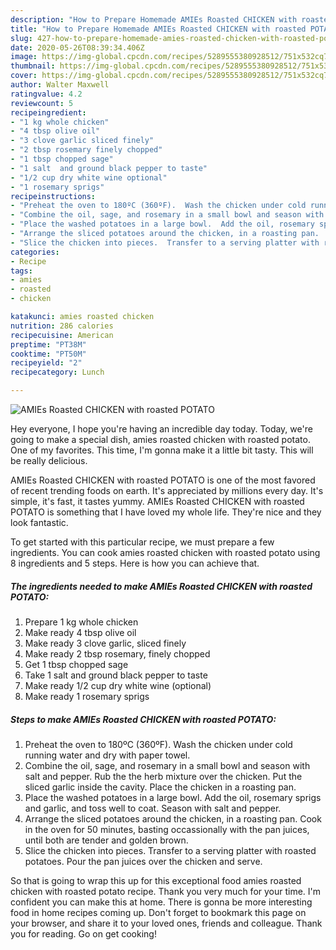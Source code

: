 ```yaml
---
description: "How to Prepare Homemade AMIEs Roasted CHICKEN with roasted POTATO"
title: "How to Prepare Homemade AMIEs Roasted CHICKEN with roasted POTATO"
slug: 427-how-to-prepare-homemade-amies-roasted-chicken-with-roasted-potato
date: 2020-05-26T08:39:34.406Z
image: https://img-global.cpcdn.com/recipes/5289555380928512/751x532cq70/amies-roasted-chicken-with-roasted-potato-recipe-main-photo.jpg
thumbnail: https://img-global.cpcdn.com/recipes/5289555380928512/751x532cq70/amies-roasted-chicken-with-roasted-potato-recipe-main-photo.jpg
cover: https://img-global.cpcdn.com/recipes/5289555380928512/751x532cq70/amies-roasted-chicken-with-roasted-potato-recipe-main-photo.jpg
author: Walter Maxwell
ratingvalue: 4.2
reviewcount: 5
recipeingredient:
- "1 kg whole chicken"
- "4 tbsp olive oil"
- "3 clove garlic sliced finely"
- "2 tbsp rosemary finely chopped"
- "1 tbsp chopped sage"
- "1 salt  and ground black pepper to taste"
- "1/2 cup dry white wine optional"
- "1 rosemary sprigs"
recipeinstructions:
- "Preheat the oven to 180ºC (360ºF).  Wash the chicken under cold running water and dry with paper towel."
- "Combine the oil, sage, and rosemary in a small bowl and season with salt and pepper.  Rub the the herb mixture over the chicken.  Put the sliced garlic inside the cavity.  Place the chicken in a roasting pan."
- "Place the washed potatoes in a large bowl.  Add the oil, rosemary sprigs and garlic, and toss well to coat.  Season with salt and pepper."
- "Arrange the sliced potatoes around the chicken, in a roasting pan.  Cook in the oven for 50 minutes, basting occassionally with the pan juices, until both are tender and golden brown."
- "Slice the chicken into pieces.  Transfer to a serving platter with roasted potatoes.  Pour the pan juices over the chicken and serve."
categories:
- Recipe
tags:
- amies
- roasted
- chicken

katakunci: amies roasted chicken 
nutrition: 286 calories
recipecuisine: American
preptime: "PT38M"
cooktime: "PT50M"
recipeyield: "2"
recipecategory: Lunch

---
```



![AMIEs Roasted CHICKEN with roasted POTATO](https://img-global.cpcdn.com/recipes/5289555380928512/751x532cq70/amies-roasted-chicken-with-roasted-potato-recipe-main-photo.jpg)

Hey everyone, I hope you're having an incredible day today. Today, we're going to make a special dish, amies roasted chicken with roasted potato. One of my favorites. This time, I'm gonna make it a little bit tasty. This will be really delicious.



AMIEs Roasted CHICKEN with roasted POTATO is one of the most favored of recent trending foods on earth. It's appreciated by millions every day. It's simple, it's fast, it tastes yummy. AMIEs Roasted CHICKEN with roasted POTATO is something that I have loved my whole life. They're nice and they look fantastic.


To get started with this particular recipe, we must prepare a few ingredients. You can cook amies roasted chicken with roasted potato using 8 ingredients and 5 steps. Here is how you can achieve that.

<!--inarticleads1-->

##### The ingredients needed to make AMIEs Roasted CHICKEN with roasted POTATO:

1. Prepare 1 kg whole chicken
1. Make ready 4 tbsp olive oil
1. Make ready 3 clove garlic, sliced finely
1. Make ready 2 tbsp rosemary, finely chopped
1. Get 1 tbsp chopped sage
1. Take 1 salt  and ground black pepper to taste
1. Make ready 1/2 cup dry white wine (optional)
1. Make ready 1 rosemary sprigs




<!--inarticleads2-->

##### Steps to make AMIEs Roasted CHICKEN with roasted POTATO:

1. Preheat the oven to 180ºC (360ºF).  Wash the chicken under cold running water and dry with paper towel.
1. Combine the oil, sage, and rosemary in a small bowl and season with salt and pepper.  Rub the the herb mixture over the chicken.  Put the sliced garlic inside the cavity.  Place the chicken in a roasting pan.
1. Place the washed potatoes in a large bowl.  Add the oil, rosemary sprigs and garlic, and toss well to coat.  Season with salt and pepper.
1. Arrange the sliced potatoes around the chicken, in a roasting pan.  Cook in the oven for 50 minutes, basting occassionally with the pan juices, until both are tender and golden brown.
1. Slice the chicken into pieces.  Transfer to a serving platter with roasted potatoes.  Pour the pan juices over the chicken and serve.




So that is going to wrap this up for this exceptional food amies roasted chicken with roasted potato recipe. Thank you very much for your time. I'm confident you can make this at home. There is gonna be more interesting food in home recipes coming up. Don't forget to bookmark this page on your browser, and share it to your loved ones, friends and colleague. Thank you for reading. Go on get cooking!

